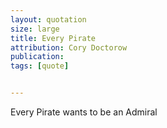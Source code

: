 ```yaml
---
layout: quotation
size: large
title: Every Pirate
attribution: Cory Doctorow
publication:
tags: [quote]


---
```


Every Pirate wants to be an Admiral
